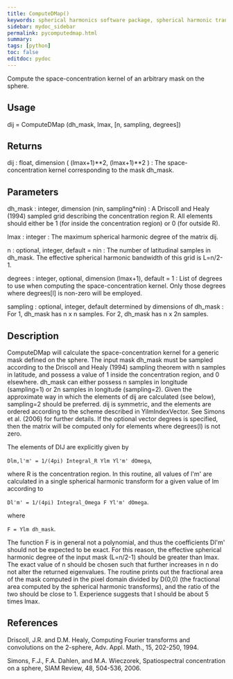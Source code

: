 ```yaml
---
title: ComputeDMap()
keywords: spherical harmonics software package, spherical harmonic transform, legendre functions, multitaper spectral analysis, Python, gravity, magnetic field
sidebar: mydoc_sidebar
permalink: pycomputedmap.html
summary:
tags: [python]
toc: false
editdoc: pydoc
---
```


Compute the space-concentration kernel of an arbitrary mask on the sphere.

## Usage

dij = ComputeDMap (dh_mask, lmax, [n, sampling, degrees])

## Returns

dij : float, dimension ( (lmax+1)\*\*2, (lmax+1)\*\*2 )
:   The space-concentration kernel corresponding to the mask dh_mask.

## Parameters

dh_mask : integer, dimension (nin, sampling\*nin)
:   A Driscoll and Healy (1994) sampled grid describing the concentration region R. All elements should either be 1 (for inside the concentration region) or 0 (for outside R).

lmax : integer
:   The maximum spherical harmonic degree of the matrix dij.

n : optional, integer, default = nin
:   The number of latitudinal samples in dh_mask. The effective spherical harmonic bandwidth of this grid is L=n/2-1.

degrees : integer, optional, dimension (lmax+1), default = 1
:   List of degrees to use when computing the space-concentration kernel. Only those degrees where degrees[l] is non-zero will be employed.

sampling : optional, integer, default determined by dimensions of dh_mask
:   For 1, dh_mask has n x n samples. For 2, dh_mask has n x 2n samples.

## Description

ComputeDMap will calculate the space-concentration kernel for a generic mask defined on the sphere. The input mask dh_mask must be sampled according to the Driscoll and Healy (1994) sampling theorem with n samples in latitude, and possess a value of 1 inside the concentration region, and 0 elsewhere. dh_mask can either possess n samples in longitude (sampling=1) or 2n samples in longitude (sampling=2). Given the approximate way in which the elements of dij are calculated (see below), sampling=2 should be preferred. dij is symmetric, and the elements are ordered according to the scheme described in YilmIndexVector. See Simons et al. (2006) for further details. If the optional vector degrees is specified, then the matrix will be computed only for elements where degrees(l) is not zero.

The elements of DIJ are explicitly given by 

`Dlm,l'm' = 1/(4pi) Integral_R Ylm Yl'm' dOmega`,

where R is the concentration region. In this routine, all values of l'm' are calculated in a single spherical harmonic transform for a given value of lm according to

`Dl'm' = 1/(4pi) Integral_Omega F Yl'm' dOmega`.

where 

`F = Ylm dh_mask`.

The function F is in general not a polynomial, and thus the coefficients Dl'm' should not be expected to be exact. For this reason, the effective spherical harmonic degree of the input mask (L=n/2-1) should be greater than lmax. The exact value of n should be chosen such that further increases in n do not alter the returned eigenvalues. The routine prints out the fractional area of the mask computed in the pixel domain divided by D(0,0) (the fractional area computed by the spherical harmonic transforms), and the ratio of the two should be close to 1. Experience suggests that l should be about 5 times lmax.

## References

Driscoll, J.R. and D.M. Healy, Computing Fourier transforms and convolutions on the 2-sphere, Adv. Appl. Math., 15, 202-250, 1994.

Simons, F.J., F.A. Dahlen, and M.A. Wieczorek, Spatiospectral concentration on a sphere, SIAM Review, 48, 504-536, 2006.
